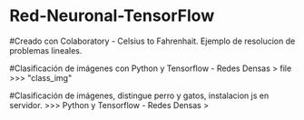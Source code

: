 # Red-Neuronal-TensorFlow

#Creado con Colaboratory - Celsius to Fahrenhait.
Ejemplo de resolucion de problemas lineales.

#Clasificación de imágenes con Python y Tensorflow - Redes Densas >
file >>> "class_img"

#Clasificación de imágenes, distingue perro y gatos, instalacion js en servidor. >>> Python y Tensorflow - Redes Densas >
